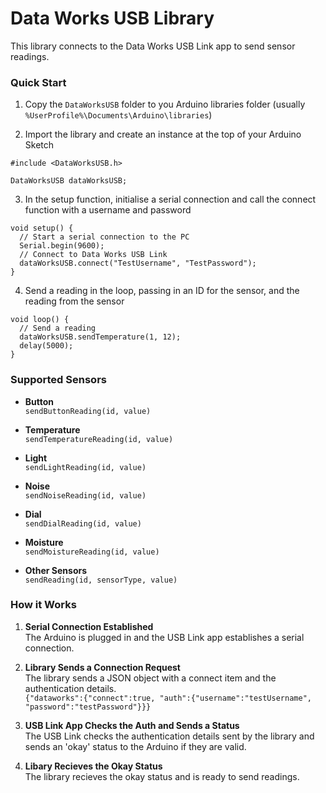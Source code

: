 # Data Works USB Library

This library connects to the Data Works USB Link app to send sensor readings.

### Quick Start

1. Copy the `DataWorksUSB` folder to you Arduino libraries folder (usually `%UserProfile%\Documents\Arduino\libraries`)

2. Import the library and create an instance at the top of your Arduino Sketch  
  ```
  #include <DataWorksUSB.h>

  DataWorksUSB dataWorksUSB;
  ```

3. In the setup function, initialise a serial connection and call the connect function with a username and password
  ```
  void setup() {
    // Start a serial connection to the PC
    Serial.begin(9600);
    // Connect to Data Works USB Link
    dataWorksUSB.connect("TestUsername", "TestPassword");
  }
  ```

4. Send a reading in the loop, passing in an ID for the sensor, and the reading from the sensor
  ```
  void loop() {
    // Send a reading
    dataWorksUSB.sendTemperature(1, 12);
    delay(5000);
  }
  ```

### Supported Sensors

* **Button**  
  `sendButtonReading(id, value)`

* **Temperature**  
  `sendTemperatureReading(id, value)`

* **Light**  
  `sendLightReading(id, value)`

* **Noise**  
  `sendNoiseReading(id, value)`

* **Dial**  
  `sendDialReading(id, value)`

* **Moisture**  
  `sendMoistureReading(id, value)`

* **Other Sensors**  
  `sendReading(id, sensorType, value)`

### How it Works

1. **Serial Connection Established**  
  The Arduino is plugged in and the USB Link app establishes a serial connection.

1. **Library Sends a Connection Request**  
  The library sends a JSON object with a connect item and the authentication details.  
  `{"dataworks":{"connect":true, "auth":{"username":"testUsername", "password":"testPassword"}}}`

1. **USB Link App Checks the Auth and Sends a Status**  
  The USB Link checks the authentication details sent by the library and sends an 'okay' status to the Arduino if they are valid.

1. **Libary Recieves the Okay Status**  
  The library recieves the okay status and is ready to send readings.